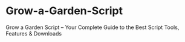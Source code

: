 # Grow-a-Garden-Script
Grow a Garden Script – Your Complete Guide to the Best Script Tools, Features &amp; Downloads
